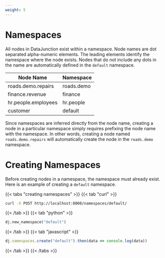 ```yaml
---
weight: 5
---
```


# Namespaces

All nodes in DataJunction exist within a namespace. Node names are dot separated alpha-numeric elements. The leading elements
identify the namespace where the node exists. Nodes that do not include any dots in the name are automatically
defined in the `default` namespace.

| Node Name           | Namespace    |
|---------------------|--------------|
| roads.demo.repairs  | roads.demo   |
| finance.revenue     | finance      |
| hr.people.employees | hr.people    |
| customer            | default      |

Since namespaces are inferred directly from the node name, creating a node in a particular namespace simply requires prefixing
the node name with the namespace. In other words, creating a node named `roads.demo.repairs` will automatically create the node in the
`roads.demo` namespace.

# Creating Namespaces

Before creating nodes in a namespace, the namespace must already exist. Here is an example of creating a `default` namespace.

{{< tabs "creating namespaces" >}}
{{< tab "curl" >}}
```sh
curl -X POST http://localhost:8000/namespaces/default/
```
{{< /tab >}}
{{< tab "python" >}}

```py
dj.new_namespace("default")
```
{{< /tab >}}
{{< tab "javascript" >}}
```js
dj.namespaces.create("default").then(data => console.log(data))
```
{{< /tab >}}
{{< /tabs >}}
